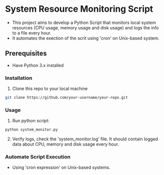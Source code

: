 # System Resource Monitoring Script

- This project aims to develop a Python Script that monitors local system resources (CPU usage, memory usage and disk usage) and logs the info to a file every hour. 
- It automates the exection of the scrit using 'cron' on Unix-based system.

## Prerequisites
- Have Python 3.x installed

### Installation
1. Clone this repo to your local machine 

```bash
git clone https://github.com/your-username/your-repo.git
```
### Usage
1. Run python script:

```bash 
python system_monitor.py
```
2. Verify logs, check the 'system_monitor.log' file. It should contain logged data about CPU, memory and disk usage every hour.

### Automate Script Execution
- Using 'cron expression' on Unix-based systems.
